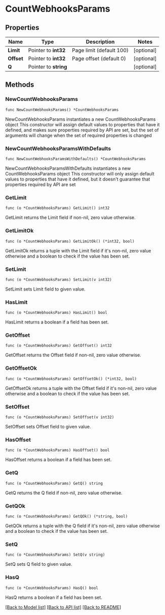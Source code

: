 # CountWebhooksParams

## Properties

Name | Type | Description | Notes
------------ | ------------- | ------------- | -------------
**Limit** | Pointer to **int32** | Page limit (default 100) | [optional] 
**Offset** | Pointer to **int32** | Page offset (default 0) | [optional] 
**Q** | Pointer to **string** |  | [optional] 

## Methods

### NewCountWebhooksParams

`func NewCountWebhooksParams() *CountWebhooksParams`

NewCountWebhooksParams instantiates a new CountWebhooksParams object
This constructor will assign default values to properties that have it defined,
and makes sure properties required by API are set, but the set of arguments
will change when the set of required properties is changed

### NewCountWebhooksParamsWithDefaults

`func NewCountWebhooksParamsWithDefaults() *CountWebhooksParams`

NewCountWebhooksParamsWithDefaults instantiates a new CountWebhooksParams object
This constructor will only assign default values to properties that have it defined,
but it doesn't guarantee that properties required by API are set

### GetLimit

`func (o *CountWebhooksParams) GetLimit() int32`

GetLimit returns the Limit field if non-nil, zero value otherwise.

### GetLimitOk

`func (o *CountWebhooksParams) GetLimitOk() (*int32, bool)`

GetLimitOk returns a tuple with the Limit field if it's non-nil, zero value otherwise
and a boolean to check if the value has been set.

### SetLimit

`func (o *CountWebhooksParams) SetLimit(v int32)`

SetLimit sets Limit field to given value.

### HasLimit

`func (o *CountWebhooksParams) HasLimit() bool`

HasLimit returns a boolean if a field has been set.

### GetOffset

`func (o *CountWebhooksParams) GetOffset() int32`

GetOffset returns the Offset field if non-nil, zero value otherwise.

### GetOffsetOk

`func (o *CountWebhooksParams) GetOffsetOk() (*int32, bool)`

GetOffsetOk returns a tuple with the Offset field if it's non-nil, zero value otherwise
and a boolean to check if the value has been set.

### SetOffset

`func (o *CountWebhooksParams) SetOffset(v int32)`

SetOffset sets Offset field to given value.

### HasOffset

`func (o *CountWebhooksParams) HasOffset() bool`

HasOffset returns a boolean if a field has been set.

### GetQ

`func (o *CountWebhooksParams) GetQ() string`

GetQ returns the Q field if non-nil, zero value otherwise.

### GetQOk

`func (o *CountWebhooksParams) GetQOk() (*string, bool)`

GetQOk returns a tuple with the Q field if it's non-nil, zero value otherwise
and a boolean to check if the value has been set.

### SetQ

`func (o *CountWebhooksParams) SetQ(v string)`

SetQ sets Q field to given value.

### HasQ

`func (o *CountWebhooksParams) HasQ() bool`

HasQ returns a boolean if a field has been set.


[[Back to Model list]](../README.md#documentation-for-models) [[Back to API list]](../README.md#documentation-for-api-endpoints) [[Back to README]](../README.md)


